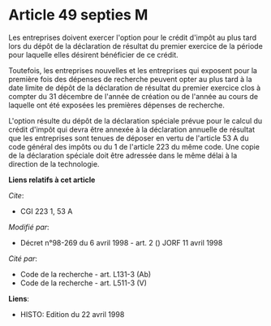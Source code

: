 # Article 49 septies M

Les entreprises doivent exercer l'option pour le crédit d'impôt au plus tard lors du dépôt de la déclaration de résultat du
premier exercice de la période pour laquelle elles désirent bénéficier de ce crédit.

Toutefois, les entreprises nouvelles et les entreprises qui exposent pour la première fois des dépenses de recherche peuvent
opter au plus tard à la date limite de dépôt de la déclaration de résultat du premier exercice clos à compter du 31 décembre
de l'année de création ou de l'année au cours de laquelle ont été exposées les premières dépenses de recherche.

L'option résulte du dépôt de la déclaration spéciale prévue pour le calcul du crédit d'impôt qui devra être annexée à la
déclaration annuelle de résultat que les entreprises sont tenues de déposer en vertu de l'article 53 A du code général des
impôts ou du 1 de l'article 223 du même code. Une copie de la déclaration spéciale doit être adressée dans le même délai à la
direction de la technologie.

**Liens relatifs à cet article**

_Cite_:

  - CGI 223 1, 53 A

_Modifié par_:

  - Décret n°98-269 du 6 avril 1998 - art. 2 () JORF 11 avril 1998

_Cité par_:

  - Code de la recherche - art. L131-3 (Ab)
  - Code de la recherche - art. L511-3 (V)

**Liens**:

  - HISTO: Edition du 22 avril 1998
